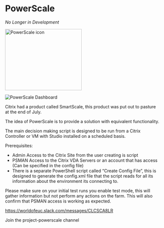 # PowerScale
*No Longer in Development*
<div><img src="https://www.leeejeffries.com/wp-content/uploads/2019/05/logo_small.jpg" alt="PowerScale icon" width="250px" height="200px" style="margin-right: 10px;" />

<img src="https://www.leeejeffries.com/wp-content/uploads/2019/08/RDTabs_IMURKMZWwa-1024x486.png" alt="PowerScale Dashboard" style="margin-right: 10px;" /></div>

Citrix had a product called SmartScale, this product was put out to pasture at the end of July.

The idea of PowerScale is to provide a solution with equivalent functionality.

The main decision making script is designed to be run from a Citrix Controller or VM with Studio installed on a scheduled basis.

Prerequisites:
- Admin Access to the Citrix Site from the user creating is script
- PSMAN Access to the Citrix VDA Servers or an account that has access (Can be specified in the config file)
 - There is a separate PowerShell script called “Create Config File”, this is designed to generate the config.xml file that the script reads for all its information about the environment its connecting to.

Please make sure on your initial test runs you enable test mode, this will gather information but not perform any actions on the farm. This will also confirm that PSMAN access is working as expected.

https://worldofeuc.slack.com/messages/CLCSCA8LR

Join the project-powerscale channel


